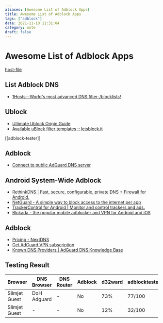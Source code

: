 ```yaml
---
aliases: [Awesome List of Adblock Apps]
title: Awesome List of Adblock Apps
tags: ["adblock"]
date: 2021-11-10 11:31:04
category: note
draft: false
---
```


# Awesome List of Adblock Apps

[host-file](host-file.md)

## List Adblock DNS

- [1Hosts—World's most advanced DNS filter-/blocklists!](https://o0.pages.dev/)

## Ublock

- [Ultimate Ublock Origin Guide](https://www.maketecheasier.com/ultimate-ublock-origin-superusers-guide/)
- [Available uBlock filter templates :: letsblock.it](https://letsblock.it/filters)

[[adblock-tester]]

## Adblock

- [Connect to public AdGuard DNS server](https://adguard-dns.io/en/public-dns.html)

## Android System-Wide Adblock

- [RethinkDNS | Fast, secure, configurable, private DNS + Firewall for Android.](https://rethinkdns.com/)
- [NetGuard - A simple way to block access to the internet per app](https://netguard.me/)
- [TrackerControl for Android | Monitor and control trackers and ads.](https://trackercontrol.org/)
- [Blokada - the popular mobile adblocker and VPN for Android and iOS](https://blokada.org/)

## Adblock

- [Pricing - NextDNS](https://nextdns.io/pricing)
- [Get AdGuard VPN subscription](https://adguard-vpn.com/en/license.html)
- [Known DNS Providers | AdGuard DNS Knowledge Base](https://adguard-dns.io/kb/general/dns-providers/)

## Testing Result

|Browser|DNS Browser|DNS Router|Adblock|d32ward|adblocktester|tb|
|---|---|---|---|---|---|---|
|Slimjet Guest|DoH Adguard|-|No|73%|77/100|y-tp|
|Slimjet Guest|-|-|No|12%|32/100|y-tsel|
